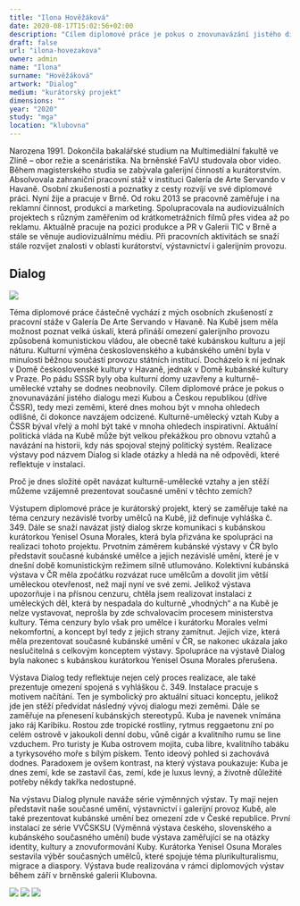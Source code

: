 ```yaml
---
title: "Ilona Hověžáková"
date: 2020-08-17T15:02:56+02:00
description: "Cílem diplomové práce je pokus o znovunavázání jistého dialogu mezi Kubou a Českou republikou (dříve ČSSR), tedy mezi zeměmi, které dnes mohou být v mnoha ohledech odlišné, či dokonce navzájem odcizené."
draft: false
url: "ilona-hovezakova"
owner: admin
name: "Ilona"
surname: "Hověžáková"
artwork: "Dialog"
medium: "kurátorský projekt"
dimensions: ""
year: "2020"
study: "mga"
location: "klubovna"
---
```


Narozena 1991. Dokončila bakalářské studium na Multimediální fakultě ve Zlíně – obor režie a scenáristika. Na brněnské FaVU studovala obor video. Během magisterského studia se zabývala galerijní činností a kurátorstvím. Absolvovala zahraniční pracovní stáž v instituci Galería de Arte Servando v Havaně. Osobní zkušenosti a poznatky z cesty rozvíjí ve své diplomové práci. Nyní žije a pracuje v Brně. Od roku 2013 se pracovně zaměřuje i na reklamní činnost, produkci a marketing. Spolupracovala na audiovizuálních projektech s různým zaměřením od krátkometrážních filmů přes videa až po reklamu. Aktuálně pracuje na pozici produkce a PR v Galerii TIC v Brně a stále se věnuje audiovizuálnímu médiu. Při pracovních aktivitách se snaží stále rozvíjet znalosti v oblasti kurátorství, výstavnictví i galerijním provozu. 


## Dialog

![](/2020/hovezakova/1.jpg)

Téma diplomové práce částečně vychází z mých osobních zkušeností z pracovní stáže v Galería De Arte Servando v Havaně. Na Kubě jsem měla možnost poznat velká úskalí, která přináší omezení galerijního provozu způsobená komunistickou vládou, ale obecně také kubánskou kulturu a její náturu. Kulturní výměna československého a kubánského umění byla v minulosti běžnou součástí provozu státních institucí. Docházelo k ní jednak v Domě československé kultury v Havaně, jednak v Domě kubánské kultury v Praze. Po pádu SSSR byly oba kulturní domy uzavřeny a kulturně-umělecké vztahy se dodnes neobnovily. Cílem diplomové práce je pokus o znovunavázání jistého dialogu mezi Kubou a Českou republikou (dříve ČSSR), tedy mezi zeměmi, které dnes mohou být v mnoha ohledech odlišné, či dokonce navzájem odcizené. Kulturně-umělecký vztah Kuby a ČSSR býval vřelý a mohl být také v mnoha ohledech inspirativní. Aktuální politická vláda na Kubě může být velkou překážkou pro obnovu vztahů a navázání na historii, kdy nás spojoval stejný politický systém. Realizace výstavy pod názvem Dialog si klade otázky a hledá na ně odpovědi, které reflektuje v instalaci.

Proč je dnes složité opět navázat kulturně-umělecké vztahy a jen stěží můžeme vzájemně prezentovat současné umění v těchto zemích?

Výstupem diplomové práce je kurátorský projekt, který se zaměřuje také na téma cenzury nezávislé tvorby umělců na Kubě, již definuje vyhláška č. 349. Dále se snaží navázat jistý dialog skrze komunikaci s kubánskou kurátorkou Yenisel Osuna Morales, která byla přizvána ke spolupráci na realizaci tohoto projektu. Prvotním záměrem kubánské výstavy v ČR bylo představit současné kubánské umělce a jejich nezávislé umění, které je v dnešní době komunistickým režimem silně utlumováno. Kolektivní kubánská výstava v ČR měla zpočátku rozvázat ruce umělcům a dovolit jim větší uměleckou otevřenost, než mají nyní ve své zemi. Jelikož výstava upozorňuje i na přísnou cenzuru, chtěla jsem realizovat instalaci z uměleckých děl, která by nespadala do kulturně „vhodných“ a na Kubě je nelze vystavovat, neprošla by zde schvalovacím procesem ministerstva kultury. Téma cenzury bylo však pro umělce i kurátorku Morales velmi nekomfortní, a koncept byl tedy z jejich strany zamítnut. Jejich vize, která měla prezentovat současné kubánské umění v ČR, se nakonec ukázala jako neslučitelná s celkovým konceptem výstavy. Spolupráce na výstavě Dialog byla nakonec s kubánskou kurátorkou Yenisel Osuna Morales přerušena.

Výstava Dialog tedy reflektuje nejen celý proces realizace, ale také prezentuje omezení spojená s vyhláškou č. 349. Instalace pracuje s motivem načítání. Ten je symbolický pro aktuální situaci konceptu, jelikož jde jen stěží předvídat následný vývoj dialogu mezi zeměmi. Dále se zaměřuje na přenesení kubánských stereotypů. Kuba je navenek vnímána jako ráj Karibiku. Rostou zde tropické rostliny, rytmus reggaetonu zní po celém ostrově v jakoukoli denní dobu, vůně cigár a kvalitního rumu se line vzduchem. Pro turisty je Kuba ostrovem mojita, cuba libre, kvalitního tabáku a tyrkysového moře s bílým pískem. Tento ideový pohled si zachovává dodnes. Paradoxem je ovšem kontrast, na který výstava poukazuje: Kuba je dnes zemí, kde se zastavil čas, zemí, kde je luxus levný, a životně důležité potřeby někdy takřka nedostupné.

Na výstavu Dialog plynule naváže série výměnných výstav. Ty mají nejen představit naše současné umění, výstavnictví i galerijní provoz Kubě, ale také prezentovat kubánské umění bez omezení zde v České republice. První instalací ze série VVČSKSU (Výměnná výstava českého, slovenského a kubánského současného umění) bude výstava zaměřující se na otázky identity, kultury a znovuformování Kuby. Kurátorka Yenisel Osuna Morales sestavila výběr současných umělců, které spojuje téma plurikulturalismu, migrace a diaspory. Výstava bude realizována v rámci diplomových výstav během září v brněnské galerii Klubovna.

![](/2020/hovezakova/2.jpg)
![](/2020/hovezakova/3.jpg)
![](/2020/hovezakova/4.jpg)
